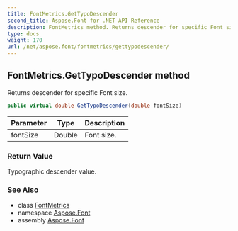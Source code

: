 ```yaml
---
title: FontMetrics.GetTypoDescender
second_title: Aspose.Font for .NET API Reference
description: FontMetrics method. Returns descender for specific Font size
type: docs
weight: 170
url: /net/aspose.font/fontmetrics/gettypodescender/
---
```

## FontMetrics.GetTypoDescender method

Returns descender for specific Font size.

```csharp
public virtual double GetTypoDescender(double fontSize)
```

| Parameter | Type | Description |
| --- | --- | --- |
| fontSize | Double | Font size. |

### Return Value

Typographic descender value.

### See Also

* class [FontMetrics](../)
* namespace [Aspose.Font](../../fontmetrics/)
* assembly [Aspose.Font](../../../)


